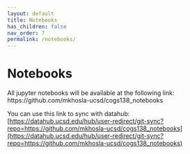 ```yaml
---
layout: default
title: Notebooks
has_children: false
nav_order: 7
permalink: /notebooks/
---
```


<h1>Notebooks </h1>
All jupyter notebooks will be available at the following link: 
https://github.com/mkhosla-ucsd/cogs138_notebooks


You can use this link to sync with datahub: 
[https://datahub.ucsd.edu/hub/user-redirect/git-sync?repo=https://github.com/mkhosla-ucsd/cogs138_notebooks](https://datahub.ucsd.edu/hub/user-redirect/git-sync?repo=https://github.com/mkhosla-ucsd/cogs138_notebooks)

